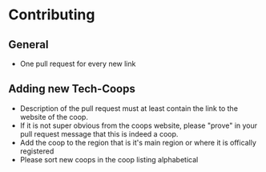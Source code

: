 # Contributing

## General 

  * One pull request for every new link

## Adding new Tech-Coops

  * Description of the pull request must at least contain the link to the website of the coop.
  * If it is not super obvious from the coops website, please "prove" in your pull request message that this is indeed a coop.
  * Add the coop to the region that is it's main region or where it is offically registered
  * Please sort new coops in the coop listing alphabetical
